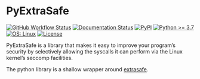 # PyExtraSafe

[![GitHub Workflow Status](https://img.shields.io/github/actions/workflow/status/Kijewski/pyextrasafe/ci.yml?branch=main&logo=github&logoColor=efefef&style=flat-square)](https://github.com/Kijewski/pyextrasafe/actions/workflows/ci.yml)
[![Documentation Status](https://img.shields.io/readthedocs/pyextrasafe?logo=readthedocs&logoColor=efefef&style=flat-square)](https://pyextrasafe.readthedocs.io/)
[![PyPI](https://img.shields.io/pypi/v/pyextrasafe?logo=pypi&logoColor=efefef&style=flat-square)](https://pypi.org/project/pyextrasafe/)
[![Python >= 3.7](https://img.shields.io/badge/python-%E2%89%A5%203.7-informational?logo=python&logoColor=efefef&style=flat-square)](https://www.python.org/)
[![OS: Linux](https://img.shields.io/badge/os-linux-informational?logo=linux&logoColor=efefef&style=flat-square)](https://www.kernel.org/)
[![License](https://img.shields.io/badge/license-Apache--2.0-informational?logo=apache&logoColor=efefef&style=flat-square)](/LICENSE.md)

PyExtraSafe is a library that makes it easy to improve your program’s security by selectively
allowing the syscalls it can perform via the Linux kernel’s seccomp facilities.

The python library is a shallow wrapper around [extrasafe](https://docs.rs/extrasafe/0.1.2/extrasafe/index.html).
